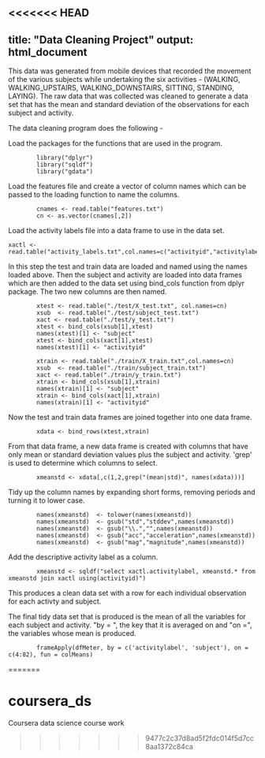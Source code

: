 <<<<<<< HEAD
---
title: "Data Cleaning Project"
output: html_document
---

This data was generated from mobile devices that recorded the movement of the various subjects while undertaking the six activities - (WALKING, WALKING_UPSTAIRS, WALKING_DOWNSTAIRS, SITTING, STANDING, LAYING). The raw data that was collected was cleaned to generate a data set that has the mean and standard deviation of the observations for each subject and activity.

The data cleaning program does the following -

Load the packages for the functions that are used in the program.
```{r}
        library("dplyr")
        library("sqldf")
        library("gdata")
```

Load the features file and create a vector of column names which can be passed to the loading function to name the columns.
```{r}
        cnames <- read.table("features.txt")
        cn <- as.vector(cnames[,2])
```

Load the activity labels file into a data frame to use in the data set.
```{r}
xactl <- read.table("activity_labels.txt",col.names=c("activityid","activitylabel"))
```

In this step the test and train data are loaded and named using the names loaded above.
Then the subject and activity are loaded into data frames which are then added to the data set using bind_cols function from dplyr package. The two new columns are then named.
```{r}
        xtest <- read.table("./test/X_test.txt", col.names=cn)        
        xsub  <- read.table("./test/subject_test.txt")
        xact <- read.table("./test/y_test.txt")
        xtest <- bind_cols(xsub[1],xtest)
        names(xtest)[1] <- "subject"
        xtest <- bind_cols(xact[1],xtest)
        names(xtest)[1] <- "activityid"
        
        xtrain <- read.table("./train/X_train.txt",col.names=cn)
        xsub  <- read.table("./train/subject_train.txt")
        xact <- read.table("./train/y_train.txt")
        xtrain <- bind_cols(xsub[1],xtrain)
        names(xtrain)[1] <- "subject"
        xtrain <- bind_cols(xact[1],xtrain)
        names(xtrain)[1] <- "activityid"
```

Now the test and train data frames are joined together into one data frame.
```{r}
        xdata <- bind_rows(xtest,xtrain)
```

From that data frame, a new data frame is created with columns that have only mean or standard deviation values plus the subject and activity. 'grep' is used to determine which columns to select.
```{r}
        xmeanstd <- xdata[,c(1,2,grep("(mean|std)", names(xdata)))]
```

Tidy up the column names by expanding short forms, removing periods and turning it to lower case.
```{r}
        names(xmeanstd)  <- tolower(names(xmeanstd))
        names(xmeanstd)  <- gsub("std","stddev",names(xmeanstd))
        names(xmeanstd)  <- gsub("\\.","",names(xmeanstd))
        names(xmeanstd)  <- gsub("acc","acceleration",names(xmeanstd))
        names(xmeanstd)  <- gsub("mag","magnitude",names(xmeanstd))
```

Add the descriptive activity label as a column.
```{r}
        xmeanstd <- sqldf("select xactl.activitylabel, xmeanstd.* from xmeanstd join xactl using(activityid)")
```
 This produces a clean data set with a row for each individual observation for each activty and subject. 
 
 The final tidy data set that is produced is the mean of all the variables for each subject and activity. "by = ", the key that it is averaged on and "on =", the variables whose mean is produced.
 
```{r}
        frameApply(dfMeter, by = c('activitylabel', 'subject'), on = c(4:82), fun = colMeans)
```
 
=======
# coursera_ds
Coursera data science course work
>>>>>>> 9477c2c37d8ad5f2fdc014f5d7cc8aa1372c84ca
